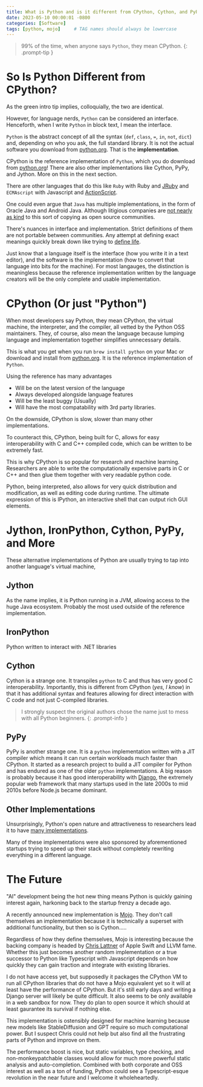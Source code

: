 ```yaml
---
title: What is Python and is it different from CPython, Cython, and PyPy?
date: 2023-05-10 00:00:01 -0800
categories: [Software]
tags: [python, mojo]     # TAG names should always be lowercase
---
```


> 99% of the time, when anyone says `Python`, they mean CPython.
{: .prompt-tip }

# So Is Python Different from CPython?

As the green intro tip implies, colloquially, the two are identical. 

However, for language nerds, `Python` can be considered an interface. Henceforth, when I write `Python` in block text, I mean the interface.

`Python` is the abstract concept of all the syntax (`def`, `class`, `=`, `in`, `not`, `dict`) and, depending on who you ask, the full standard library. It is not the actual software you download from [python.org](https://www.python.org/). That is the **implementation**.

CPython is the reference implementation of `Python`, which you do download from [python.org](https://www.python.org/)! There are also other implementations like Cython, PyPy, and Jython. More on this in the next section.

There are other languages that do this like `Ruby` with Ruby and [JRuby](https://www.jruby.org/) and `ECMAscript` with Javascript and [ActionScript](https://helpx.adobe.com/animate/using/actionscript.html).

One could even argue that `Java` has multiple implementations, in the form of Oracle Java and Android Java. Although litigious companies are [not nearly as kind](https://en.wikipedia.org/wiki/Google_LLC_v._Oracle_America,_Inc.) to this sort of copying as open source communities. 

There's nuances in interface and implementation. Strict definitions of them are not portable between communities. Any attempt at defining exact meanings quickly break down like trying to [define life](https://en.wikipedia.org/wiki/Life#Definitions). 

Just know that a language itself is the interface (how you write it in a text editor), and the software is the implementation (how to convert that language into bits for the machine). For most langauges, the distinction is meaningless because the reference implementation written by the language creators will be the only complete and usable implementation.

# CPython (Or just "Python")

When most developers say Python, they mean CPython, the virtual machine, the interpreter, and the compiler, all vetted by the Python OSS maintainers. They, of course, also mean the language because lumping language and implementation together simplifies unnecessary details.

This is what you get when you run `brew install python` on your Mac or download and install from [python.org](https://www.python.org/). It is the reference implementation of `Python`. 

Using the reference has many advantages
* Will be on the latest version of the language
* Always developed alongside language features
* Will be the least buggy (Usually)
* Will have the most compatability with 3rd party libraries.

On the downside, CPython is slow, slower than many other implementations.

To counteract this, CPython, being built for C, allows for easy interoperability with C and C++ compiled code, which can be written to be extremely fast.

This is why CPython is so popular for research and machine learning. Researchers are able to write the computationally expensive parts in C or C++ and then glue them together with very readable python code. 

Python, being interpreted, also allows for very quick distribution and modification, as well as editing code during runtime. The ultimate expression of this is IPython, an interactive shell that can output rich GUI elements.

# Jython, IronPython, Cython, PyPy, and More

These alternative implementations of Python are usually trying to tap into another language's virtual machine,  

## Jython
As the name implies, it is Python running in a JVM, allowing access to the huge Java ecosystem. Probably the most used outside of the reference implementation.

## IronPython
Python written to interact with .NET libraries

## Cython
Cython is a strange one. It transpiles `python` to C and thus has very good C interoperability. Importantly, this is different from CPython (*yes, I know*) in that it has additional syntax and features allowing for direct interaction with C code and not just C-compiled libraries.

> I strongly suspect the original authors chose the name just to mess with all Python beginners.
{: .prompt-info }

## PyPy

PyPy is another strange one. It is a `python` implementation written with a JIT compiler which means it can run certain workloads much faster than CPython. It started as a research project to build a JIT compiler for Python and has endured as one of the older `python` implementations. A big reason is probably because it has good interoperability with [Django](https://www.djangoproject.com/), the extremely popular web framework that many startups used in the late 2000s to mid 2010s before Node.js became dominant.

## Other Implementations

Unsurprisingly, Python's open nature and attractiveness to researchers lead it to have [many implementations](https://wiki.python.org/moin/PythonImplementations). 

Many of these implementations were also sponsored by aforementioned startups trying to speed up their stack without completely rewriting everything in a different language.

# The Future

"AI" development being the hot new thing means Python is quickly gaining interest again, harkoning back to the startup frenzy a decade ago.

A recently announced new implementation is [Mojo](https://www.modular.com/mojo). They don't call themselves an implementation because it is technically a superset with additional functionality, but then so is Cython.....

Regardless of how they define themselves, Mojo is interesting because the backing company is headed by [Chris Lattner](https://en.wikipedia.org/wiki/Chris_Lattner) of Apple Swift and LLVM fame. Whether this just becomes another random implementation or a true successor to Python like Typescript with Javascript depends on how quickly they can gain traction and integrate with existing libraries. 

I do not have access yet, but supposedly it packages the CPython VM to run all CPython libraries that do not have a Mojo equivalent yet so it will at least have the performance of CPython. But it's still early days and writing a Django server will likely be quite difficult. It also seems to be only available in a web sandbox for now. They do plan to open source it which should at least gaurantee its survival if nothing else.

This implementation is ostensibly designed for machine learning because new models like StableDiffusion and GPT require so much computational power. But I suspect Chris could not help but also find all the frustrating parts of Python and improve on them.

The performance boost is nice, but static variables, type checking, and non-monkeypatchable classes would allow for much more powerful static analysis and auto-completion. Combined with both corporate and OSS interest as well as a ton of funding, Python could see a Typescript-esque revolution in the near future and I welcome it wholeheartedly.
